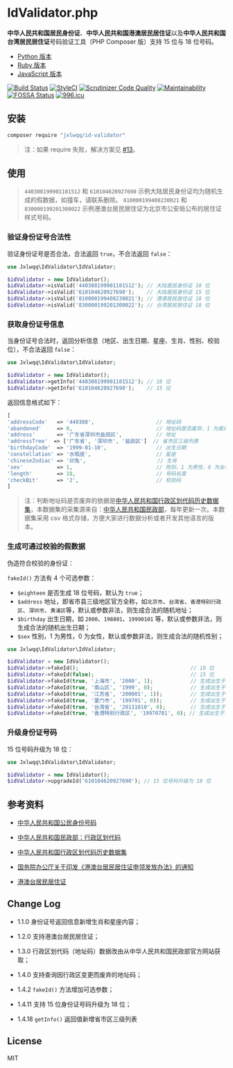 # IdValidator.php

**中华人民共和国居民身份证**、**中华人民共和国港澳居民居住证**以及**中华人民共和国台湾居民居住证**号码验证工具（PHP Composer 版）支持 15 位与 18 位号码。

* [Python 版本](https://github.com/jxlwqq/id-validator.py)
* [Ruby 版本](https://github.com/renyijiu/id_validator)
* [JavaScript 版本](https://github.com/mc-zone/IDValidator)


[![Build Status](https://travis-ci.org/jxlwqq/id-validator.svg?branch=master)](https://travis-ci.org/jxlwqq/id-validator)
[![StyleCI](https://github.styleci.io/repos/147758862/shield?branch=master)](https://github.styleci.io/repos/147758862)
[![Scrutinizer Code Quality](https://scrutinizer-ci.com/g/jxlwqq/id-validator/badges/quality-score.png?b=master)](https://scrutinizer-ci.com/g/jxlwqq/id-validator/?branch=master)
[![Maintainability](https://api.codeclimate.com/v1/badges/98880a5cb713e2652450/maintainability)](https://codeclimate.com/github/jxlwqq/id-validator/maintainability)
[![FOSSA Status](https://app.fossa.io/api/projects/git%2Bgithub.com%2Fjxlwqq%2Fid-validator.svg?type=shield)](https://app.fossa.io/projects/git%2Bgithub.com%2Fjxlwqq%2Fid-validator?ref=badge_shield)
[![996.icu](https://img.shields.io/badge/link-996.icu-red.svg)](https://996.icu)

## 安装

```bash
composer require "jxlwqq/id-validator"
```

> 注：如果 require 失败，解决方案见 [#13](https://github.com/jxlwqq/id-validator/pull/13)。

## 使用

> `440308199901101512` 和 `610104620927690` 示例大陆居民身份证均为随机生成的假数据，如撞车，请联系删除。
> `810000199408230021` 和 `830000199201300022` 示例港澳台居民居住证为北京市公安局公布的居住证样式号码。

### 验证身份证号合法性

验证身份证号是否合法，合法返回 `true`，不合法返回 `false`：

```php
use Jxlwqq\IdValidator\IdValidator;

$idValidator = new IdValidator();
$idValidator->isValid('440308199901101512'); // 大陆居民身份证 18 位
$idValidator->isValid('610104620927690');    // 大陆居民身份证 15 位
$idValidator->isValid('810000199408230021'); // 港澳居民居住证 18 位
$idValidator->isValid('830000199201300022'); // 台湾居民居住证 18 位
```

### 获取身份证号信息

当身份证号合法时，返回分析信息（地区、出生日期、星座、生肖、性别、校验位），不合法返回 `false`：
```php
use Jxlwqq\IdValidator\IdValidator;

$idValidator = new IdValidator();
$idValidator->getInfo('440308199901101512'); // 18 位
$idValidator->getInfo('610104620927690');    // 15 位
```
返回信息格式如下：

```php
[
'addressCode'   => '440308',                    // 地址码   
'abandoned'     => 0,                           // 地址码是否废弃，1 为废弃的，0 为正在使用的
'address'       => '广东省深圳市盐田区',           // 地址
'addressTree'  => ['广东省', '深圳市', '盐田区']  // 省市区三级列表
'birthdayCode'  => '1999-01-10',                // 出生日期
'constellation' => '水瓶座',                     // 星座
'chineseZodiac' => '卯兔',                       // 生肖
'sex'           => 1,                           // 性别，1 为男性，0 为女性
'length'        => 18,                          // 号码长度
'checkBit'      => '2',                         // 校验码
]
```

> 注：判断地址码是否废弃的依据是[中华人民共和国行政区划代码历史数据集](https://github.com/jxlwqq/address-code-of-china)，本数据集的采集源来自：[中华人民共和国民政部](http://www.mca.gov.cn/article/sj/xzqh//1980/)，每年更新一次。本数据集采用 csv 格式存储，方便大家进行数据分析或者开发其他语言的版本。

### 生成可通过校验的假数据
伪造符合校验的身份证：

`fakeId()` 方法有 4 个可选参数：
* `$eighteen` 是否生成 18 位号码，默认为 `true`；
* `$address` 地址，即省市县三级地区官方全称，如`北京市`、`台湾省`、`香港特别行政区`、`深圳市`、`黄浦区`等，默认或参数非法，则生成合法的随机地址；
* `$birthday` 出生日期，如 `2000`、`198801`、`19990101` 等，默认或参数非法，则生成合法的随机出生日期；
* `$sex` 性别，1 为男性，0 为女性，默认或参数非法，则生成合法的随机性别；

```php
use Jxlwqq\IdValidator\IdValidator;

$idValidator = new IdValidator();
$idValidator->fakeId();                                    // 18 位
$idValidator->fakeId(false);                               // 15 位
$idValidator->fakeId(true, '上海市', '2000', 1);            // 生成出生于 2000 年上海市的男性居民身份证
$idValidator->fakeId(true, '南山区', '1999', 0);            // 生成出生于 1999 年广东省深圳市南山区的女性居民身份证
$idValidator->fakeId(true, '江苏省', '200001', 1));         // 生成出生于 2000 年 1 月江苏省的男性居民身份证
$idValidator->fakeId(true, '厦门市', '199701', 0));         // 生成出生于 1997 年 1 月福建省厦门市的女性居民身份证
$idValidator->fakeId(true, '台湾省', '20131010', 0);        // 生成出生于 2013 年 10 月 10 日台湾省的女性居民居住证
$idValidator->fakeId(true, '香港特别行政区', '19970701', 0); // 生成出生于 1997 年 7 月 1 日香港特别行政区的女性居民居住证
```

### 升级身份证号码
15 位号码升级为 18 位：
```php
use Jxlwqq\IdValidator\IdValidator;

$idValidator = new IdValidator();
$idValidator->upgradeId('610104620927690'); // 15 位号码升级为 18 位
```

## 参考资料

* [中华人民共和国公民身份号码](https://zh.wikipedia.org/wiki/中华人民共和国公民身份号码)

* [中华人民共和国民政部：行政区划代码](http://www.mca.gov.cn/article/sj/xzqh/)

* [中华人民共和国行政区划代码历史数据集](https://github.com/jxlwqq/address-code-of-china)

* [国务院办公厅关于印发《港澳台居民居住证申领发放办法》的通知](http://www.gov.cn/zhengce/content/2018-08/19/content_5314865.htm)

* [港澳台居民居住证](https://zh.wikipedia.org/wiki/港澳台居民居住证)

## Change Log
* 1.1.0 身份证号返回信息新增生肖和星座内容；

* 1.2.0 支持港澳台居民居住证；

* 1.3.0 行政区划代码（地址码）数据改由从中华人民共和国民政部官方网站获取；

* 1.4.0 支持查询因行政区变更而废弃的地址码；

* 1.4.2 `fakeId()` 方法增加可选参数；

* 1.4.11 支持 15 位身份证号码升级为 18 位；

* 1.4.18 `getInfo()` 返回值新增省市区三级列表

## License
MIT


